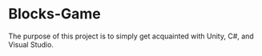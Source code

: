# Blocks-Game
The purpose of this project is to simply get acquainted with Unity, C#, and Visual Studio.
